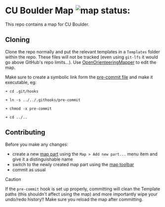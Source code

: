 # CU Boulder Map ![map status: ](https://github.com/carlogico/CUBoulderOMAP/actions/workflows/main.yml/badge.svg?event=push)

This repo contains a map for CU Boulder.

## Cloning

Clone the repo normally and put the relevant templates in a `Templates` folder within the repo. These files will not be tracked (even using `git-lfs` it would go above GitHub's repo limits...). Use [OpenOrienteeringMapper](https://github.com/OpenOrienteering/mapper) to edit the map.

Make sure to create a symbolic link form the [pre-commit file](.githooks/pre-commit) and make it executable, eg:

```console
➜ cd .git/hooks

➜ ln -s ../../.githooks/pre-commit

➜ chmod -x pre-commit

➜ cd ../..

```

## Contributing

Before you make any changes:
* create a new [map part](https://www.openorienteering.org/mapper-manual/pages/map_parts.html) using the `Map > Add new part...` menu item and give it a distinguishable name
* switch to the newly created map part using the [map toolbar](https://www.openorienteering.org/mapper-manual/pages/toolbars.html#map-parts-toolbar)
* commit as usual

> [!CAUTION]
> If the `pre-commit` hook is set up properly, committing will clean the Template paths (this shouldn't affect using the map) and more importantly wipe your undo/redo history!! Make sure you reload the map after committing.